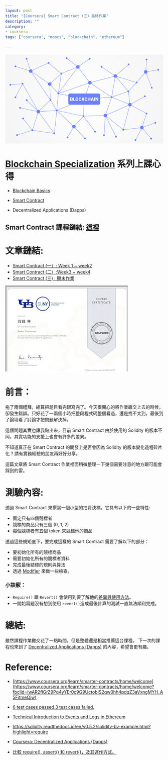 ```yaml
---
layout: post
title: "[Coursera] Smart Contract (三）最終作業"
description: ""
category: 
- coursera
tags: ["coursera", "moocs", "blockchain", "ethereum"]

---
```


![](../images/2018/blockchain.png)



# [Blockchain Specialization](https://www.coursera.org/specializations/blockchain) 系列上課心得

- [Blockchain Basics](http://www.evanlin.com/moocs-bitcoin-basis/)

- [Smart Contract ](http://www.evanlin.com/moocs-smart-contract/)

- Decentralized Applications (Dapps)


## Smart Contract 課程鏈結:  [這裡](https://www.coursera.org/learn/smarter-contracts/home/welcome)



# 文章鏈結:

- [Smart Contract (一）: Week 1 ~ week2](http://www.evanlin.com/moocs-smart-contract/)
- [Smart Contract (二）:Week3  ~ week4](http://www.evanlin.com/moocs-smart-contract2/) 
- [Smart Contract (三) : 期末作業](http://www.evanlin.com/moocs-smart-contract3/)



![](../images/2019/smartcontact.png)

# 前言：

拖了兩個禮拜，總算把題目看完跟寫完了。今天很開心的將作業繳交上去的時候，卻發生錯誤。只好花了一兩個小時把整段程式碼整個看過，還是找不太到，最後到了論壇看了討論才把問題解決掉。 

這個問題其實也讓我點出來，目前 Smart Contract 由於使用的 Solidity 的版本不同，其實功能的支援上也會有許多的差異。

不知道真正在 Smart Contract 的開發上是否會因為 Solidity 的版本變化造程碎片化 ?  請有實務經驗的朋友再好好分享。 

這篇文章將 Smart Contract 作業裡面稍微整理一下幾個需要注意的地方跟可能會踩到的雷。


# 測驗內容:

透過 Smart Contract 來撰寫一個小型的拍賣決標，它具有以下的一些特性:

- 固定只有四個競標者
- 競標的商品只有三個 (0, 1, 2)
- 每個競標者有五個 token 來競標他的商品

透過這些規矩底下，要完成這樣的 Smart Contract 需要了解以下的部分：

- 要初始化所有的競標商品
- 需要初始化所有的競標者資料
- 完成最後結標的規則與算法
- 透過 [Modifier](https://coursetro.com/posts/code/101/Solidity-Modifier-Tutorial---Control-Functions-with-Modifiers) 來做一些檢查。

### 小訣竅：

- `Require()` 跟 `Revert()` 會使用到要了解他的[差異與使用方法](https://medium.com/taipei-ethereum-meetup/%E6%AF%94%E8%BC%83-require-assert-%E5%92%8C-revert-%E5%8F%8A%E5%85%B6%E9%81%8B%E4%BD%9C%E6%96%B9%E5%BC%8F-30c24d534ce4)。
- 一開始寫題沒有想到使用 `revert()`造成最後計算的測試一直無法順利完成。



# 總結:

雖然課程作業繳交花了一點時間，但是整體還是相當推薦這台課程。 下一次的課程也來到了 [Decentralized Applications (Dapps)](https://www.coursera.org/learn/decentralized-apps-on-blockchain/home/welcome) 的內容，希望會更有趣。



# Reference:

- [https://www.coursera.org/learn/smarter-contracts/home/welcome](https://www.coursera.org/learn/smarter-contracts/home/welcome?fbclid=IwAR2flGrZ9Pq4yYEr0c9G9UctobIS2qw0hh4pdqZ3aVxngMYH_A5FjtmeQjw)

- [6 test cases passed.3 test cases failed.](https://www.coursera.org/learn/smarter-contracts/discussions/weeks/4/threads/AjiN5JZUEeir3xJNYGdMZA)

- [Technical Introduction to Events and Logs in Ethereum](https://media.consensys.net/technical-introduction-to-events-and-logs-in-ethereum-a074d65dd61e)

- https://solidity.readthedocs.io/en/v0.5.2/solidity-by-example.html?highlight=require

- [Coursera: Decentralized Applications (Dapps)](<https://www.coursera.org/learn/decentralized-apps-on-blockchain/home/welcome>)

- [比較 require(), assert() 和 revert()，及其運作方式。](https://medium.com/taipei-ethereum-meetup/%E6%AF%94%E8%BC%83-require-assert-%E5%92%8C-revert-%E5%8F%8A%E5%85%B6%E9%81%8B%E4%BD%9C%E6%96%B9%E5%BC%8F-30c24d534ce4)
